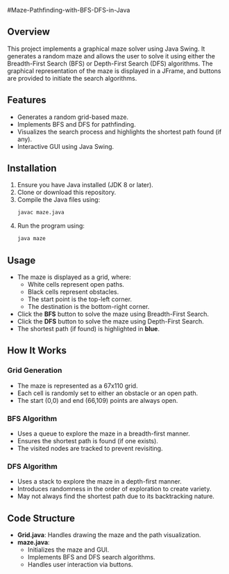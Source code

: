 #Maze-Pathfinding-with-BFS-DFS-in-Java

## Overview
This project implements a graphical maze solver using Java Swing. It generates a random maze and allows the user to solve it using either the Breadth-First Search (BFS) or Depth-First Search (DFS) algorithms. The graphical representation of the maze is displayed in a JFrame, and buttons are provided to initiate the search algorithms.

## Features
- Generates a random grid-based maze.
- Implements BFS and DFS for pathfinding.
- Visualizes the search process and highlights the shortest path found (if any).
- Interactive GUI using Java Swing.

## Installation
1. Ensure you have Java installed (JDK 8 or later).
2. Clone or download this repository.
3. Compile the Java files using:
   ```sh
   javac maze.java
   ```
4. Run the program using:
   ```sh
   java maze
   ```

## Usage
- The maze is displayed as a grid, where:
  - White cells represent open paths.
  - Black cells represent obstacles.
  - The start point is the top-left corner.
  - The destination is the bottom-right corner.
- Click the **BFS** button to solve the maze using Breadth-First Search.
- Click the **DFS** button to solve the maze using Depth-First Search.
- The shortest path (if found) is highlighted in **blue**.

## How It Works
### Grid Generation
- The maze is represented as a 67x110 grid.
- Each cell is randomly set to either an obstacle or an open path.
- The start (0,0) and end (66,109) points are always open.

### BFS Algorithm
- Uses a queue to explore the maze in a breadth-first manner.
- Ensures the shortest path is found (if one exists).
- The visited nodes are tracked to prevent revisiting.

### DFS Algorithm
- Uses a stack to explore the maze in a depth-first manner.
- Introduces randomness in the order of exploration to create variety.
- May not always find the shortest path due to its backtracking nature.

## Code Structure
- **Grid.java**: Handles drawing the maze and the path visualization.
- **maze.java**:
  - Initializes the maze and GUI.
  - Implements BFS and DFS search algorithms.
  - Handles user interaction via buttons.

